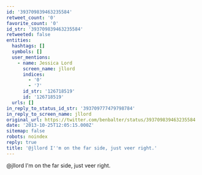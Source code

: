 ```yaml
---
id: '393709839463235584'
retweet_count: '0'
favorite_count: '0'
id_str: '393709839463235584'
retweeted: false
entities:
  hashtags: []
  symbols: []
  user_mentions:
    - name: Jessica Lord
      screen_name: jllord
      indices:
        - '0'
        - '7'
      id_str: '126718519'
      id: '126718519'
  urls: []
in_reply_to_status_id_str: '393709777479798784'
in_reply_to_screen_name: jllord
original_url: https://twitter.com/benbalter/status/393709839463235584
date: '2013-10-25T12:05:15.000Z'
sitemap: false
robots: noindex
reply: true
title: '@jllord I''m on the far side, just veer right.'
---
```


@jllord I'm on the far side, just veer right.